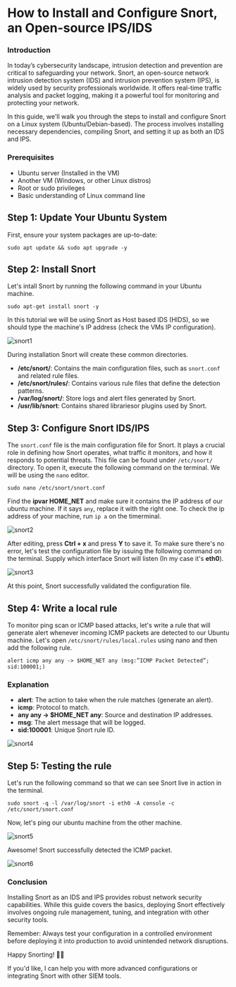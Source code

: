# How to Install and Configure Snort, an Open-source IPS/IDS

### Introduction

In today’s cybersecurity landscape, intrusion detection and prevention are critical to safeguarding your network. Snort, an open-source network intrusion detection system (IDS) and intrusion prevention system (IPS), is widely used by security professionals worldwide. It offers real-time traffic analysis and packet logging, making it a powerful tool for monitoring and protecting your network.

In this guide, we'll walk you through the steps to install and configure Snort on a Linux system (Ubuntu/Debian-based). The process involves installing necessary dependencies, compiling Snort, and setting it up as both an IDS and IPS.

### Prerequisites

- Ubuntu server (Installed in the VM)
- Another VM (Windows, or other Linux distros)
- Root or sudo privileges
- Basic understanding of Linux command line

## Step 1: Update Your Ubuntu System

First, ensure your system packages are up-to-date:

```
sudo apt update && sudo apt upgrade -y
```

## Step 2: Install Snort

Let's intall Snort by running the following command in your Ubuntu machine.

```
sudo apt-get install snort -y
```
In this tutorial we will be using Snort as Host based IDS (HIDS), so we should type the machine's IP address (check the VMs IP configuration).

![snort1](https://github.com/user-attachments/assets/c2a23e94-320c-40ec-a4a1-757783468cf6)

During installation Snort will create these common directories.

- **/etc/snort/**: Contains the main configuration files, such as `snort.conf` and related rule files.
- **/etc/snort/rules/**: Contains various rule files that define the detection patterns.
- **/var/log/snort/**: Store logs and alert files generated by Snort.
- **/usr/lib/snort**: Contains shared librariesor plugins used by Snort.

## Step 3: Configure Snort IDS/IPS

The `snort.conf` file is the main configuration file for Snort. It plays a crucial role in defining how Snort operates, what traffic it monitors, and how it responds to potential threats. This file can be found under `/etc/snort/` directory. To open it, execute the following command on the terminal. We will be using the `nano` editor.

```
sudo nano /etc/snort/snort.conf
```
Find the **ipvar HOME_NET** and make sure it contains the IP address of our ubuntu machine. If it says `any`, replace it with the right one. To check the ip address of your machine, run `ip a` on the timerminal.

![snort2](https://github.com/user-attachments/assets/e577572b-9066-42d2-b49c-7bb5f7918d4a)

After editing, press **Ctrl + x** and press **Y** to save it. To make sure there's no error, let's test the configuration file by issuing the following command on the terminal. Supply which interface Snort will listen (In my case it's **eth0**).

![snort3](https://github.com/user-attachments/assets/ec991008-9fe6-4292-8714-419636e01eee)

At this point, Snort successfully validated the configuration file. 

## Step 4: Write a local rule

To monitor ping scan or ICMP based attacks, let's write a rule that will generate alert whenever incoming ICMP packets are detected to our Ubuntu machine. Let's open `/etc/snort/rules/local.rules`  using nano and then add the following rule.

```
alert icmp any any -> $HOME_NET any (msg:”ICMP Packet Detected”; sid:100001;)
```
### Explanation 

- **alert**: The action to take when the rule matches (generate an alert).
- **icmp**: Protocol to match.
- **any any -> $HOME_NET any**: Source and destination IP addresses.
- **msg**: The alert message that will be logged.
- **sid:100001**: Unique Snort rule ID.

![snort4](https://github.com/user-attachments/assets/1f45a35d-6d61-4c7d-9494-4692314ec486)

## Step 5: Testing the rule

Let's run the following command so that we can see Snort live in action in the terminal.

```
sudo snort -q -l /var/log/snort -i eth0 -A console -c /etc/snort/snort.conf
```
Now, let's ping our ubuntu machine from the other machine.

![snort5](https://github.com/user-attachments/assets/53a7b164-673b-4a56-9d95-be4df608ae90)

Awesome! Snort successfully detected the ICMP packet.

![snort6](https://github.com/user-attachments/assets/6d7545a8-fbbf-4e1d-b5a5-e8c49f5c2100)


### Conclusion

Installing Snort as an IDS and IPS provides robust network security capabilities. While this guide covers the basics, deploying Snort effectively involves ongoing rule management, tuning, and integration with other security tools.

Remember: Always test your configuration in a controlled environment before deploying it into production to avoid unintended network disruptions.

Happy Snorting! 🚨🦑

If you'd like, I can help you with more advanced configurations or integrating Snort with other SIEM tools.
